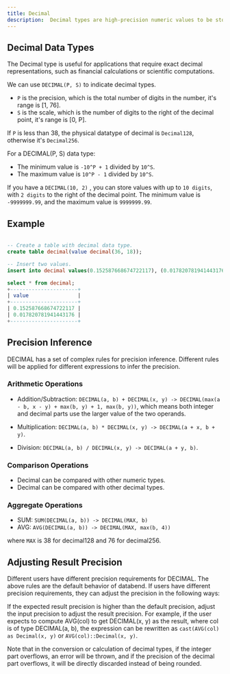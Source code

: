 ```yaml
---
title: Decimal
description:  Decimal types are high-precision numeric values to be stored and manipulated.
---
```


## Decimal Data Types

The Decimal type is useful for applications that require exact decimal representations, such as financial calculations or scientific computations.

We can use `DECIMAL(P, S)` to indicate decimal types. 

- `P` is the precision, which is the total number of digits in the number, it's range is [1, 76].
- `S` is the scale, which is the number of digits to the right of the decimal point, it's range is [0, P].

If `P` is less than 38, the physical datatype of decimal is `Decimal128`, otherwise it's `Decimal256`.

For a DECIMAL(P, S) data type:
* The minimum value is `-10^P + 1` divided by `10^S`.
* The maximum value is `10^P - 1` divided by `10^S`.
 
If you have a `DECIMAL(10, 2)` , you can store values with up to `10 digits`, with `2 digits` to the right of the decimal point. The minimum value is `-9999999.99`, and the maximum value is `9999999.99`.

## Example

```sql

-- Create a table with decimal data type.
create table decimal(value decimal(36, 18));

-- Insert two values.
insert into decimal values(0.152587668674722117), (0.017820781941443176);

select * from decimal;
+----------------------+
| value                |
+----------------------+
| 0.152587668674722117 |
| 0.017820781941443176 |
+----------------------+
```

## Precision Inference

DECIMAL has a set of complex rules for precision inference. Different rules will be applied for different expressions to infer the precision.

### Arithmetic Operations

- Addition/Subtraction: `DECIMAL(a, b) + DECIMAL(x, y) -> DECIMAL(max(a - b, x - y) + max(b, y) + 1, max(b, y))`, which means both integer and decimal parts use the larger value of the two operands.

- Multiplication: `DECIMAL(a, b) * DECIMAL(x, y) -> DECIMAL(a + x, b + y)`.

- Division: `DECIMAL(a, b) / DECIMAL(x, y) -> DECIMAL(a + y, b)`.

### Comparison Operations

- Decimal can be compared with other numeric types.
- Decimal can be compared with other decimal types.

### Aggregate Operations

- SUM: `SUM(DECIMAL(a, b)) -> DECIMAL(MAX, b)`
- AVG: `AVG(DECIMAL(a, b)) -> DECIMAL(MAX, max(b, 4))`

where `MAX` is 38 for decimal128 and 76 for decimal256.

## Adjusting Result Precision

Different users have different precision requirements for DECIMAL. The above rules are the default behavior of databend. If users have different precision requirements, they can adjust the precision in the following ways:

If the expected result precision is higher than the default precision, adjust the input precision to adjust the result precision. For example, if the user expects to compute AVG(col) to get DECIMAL(x, y) as the result, where col is of type DECIMAL(a, b), the expression can be rewritten as `cast(AVG(col) as Decimal(x, y)` or `AVG(col)::Decimal(x, y)`.

Note that in the conversion or calculation of decimal types, if the integer part overflows, an error will be thrown, and if the precision of the decimal part overflows, it will be directly discarded instead of being rounded.
